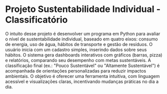 # Projeto Sustentabilidade Individual - Classificatório
 
O intuito desse  projeto é desenvolver um programa em Python para avaliar o nível de sustentabilidade individual, baseado em quatro eixos: consumo de energia, uso de água, hábitos de transporte e gestão de resíduos. O usuário inicia com um cadastro simples, inserindo dados sobre seus hábitos. O sistema gera dashboards interativos com gráficos (barras, pizza) e relatórios, comparando seu desempenho com metas sustentáveis. A classificação final (ex.: "Pouco Sustentável" ou "Altamente Sustentável") é acompanhada de orientações personalizadas para reduzir impactos ambientais. O objetivo é oferecer uma ferramenta intuitiva, com linguagem acessível e visualizações claras, incentivando mudanças práticas no dia a dia.
